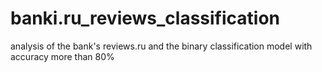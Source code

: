 # banki.ru_reviews_classification
 analysis of the bank's reviews.ru and the binary classification model with accuracy more than 80%
